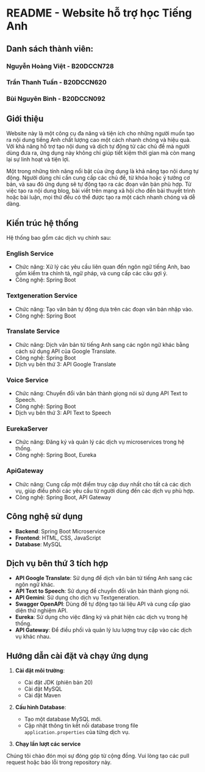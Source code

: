 # README - Website hỗ trợ học Tiếng Anh
## Danh sách thành viên:
###  **Nguyễn Hoàng Việt** - B20DCCN728
###  **Trần Thanh Tuấn** - B20DCCN620
###  **Bùi Nguyên Bình** - B20DCCN092
## Giới thiệu

Website này là một công cụ đa năng và tiện ích cho những người muốn tạo ra nội dung tiếng Anh chất lượng cao một cách nhanh chóng và hiệu quả. Với khả năng hỗ trợ tạo nội dung và dịch tự động từ các chủ đề mà người dùng đưa ra, ứng dụng này không chỉ giúp tiết kiệm thời gian mà còn mang lại sự linh hoạt và tiện lợi.

Một trong những tính năng nổi bật của ứng dụng là khả năng tạo nội dung tự động. Người dùng chỉ cần cung cấp các chủ đề, từ khóa hoặc ý tưởng cơ bản, và sau đó ứng dụng sẽ tự động tạo ra các đoạn văn bản phù hợp. Từ việc tạo ra nội dung blog, bài viết trên mạng xã hội cho đến bài thuyết trình hoặc bài luận, mọi thứ đều có thể được tạo ra một cách nhanh chóng và dễ dàng.


## Kiến trúc hệ thống

Hệ thống bao gồm các dịch vụ chính sau:

### English Service

-   Chức năng: Xử lý các yêu cầu liên quan đến ngôn ngữ tiếng Anh, bao gồm kiểm tra chính tả, ngữ pháp, và cung cấp các câu gợi ý.
-   Công nghệ: Spring Boot

### Textgeneration Service

-   Chức năng: Tạo văn bản tự động dựa trên các đoạn văn bản nhập vào.
-   Công nghệ: Spring Boot

### Translate Service

-   Chức năng: Dịch văn bản từ tiếng Anh sang các ngôn ngữ khác bằng cách sử dụng API của Google Translate.
-   Công nghệ: Spring Boot
-   Dịch vụ bên thứ 3: API Google Translate

### Voice Service

-   Chức năng: Chuyển đổi văn bản thành giọng nói sử dụng API Text to Speech.
-   Công nghệ: Spring Boot
-   Dịch vụ bên thứ 3: API Text to Speech

### EurekaServer

-   Chức năng: Đăng ký và quản lý các dịch vụ microservices trong hệ thống.
-   Công nghệ: Spring Boot, Eureka

### ApiGateway

-   Chức năng: Cung cấp một điểm truy cập duy nhất cho tất cả các dịch vụ, giúp điều phối các yêu cầu từ người dùng đến các dịch vụ phù hợp.
-   Công nghệ: Spring Boot, API Gateway

## Công nghệ sử dụng

-   **Backend**: Spring Boot Microservice
-   **Frontend**: HTML, CSS, JavaScript
-   **Database**: MySQL

## Dịch vụ bên thứ 3 tích hợp

-   **API Google Translate**: Sử dụng để dịch văn bản từ tiếng Anh sang các ngôn ngữ khác.
-   **API Text to Speech**: Sử dụng để chuyển đổi văn bản thành giọng nói.
-   **API Gemini**: Sử dụng cho dịch vụ Textgeneration.
-   **Swagger OpenAPI**: Dùng để tự động tạo tài liệu API và cung cấp giao diện thử nghiệm API.
-   **Eureka**: Sử dụng cho việc đăng ký và phát hiện các dịch vụ trong hệ thống.
-   **API Gateway**: Để điều phối và quản lý lưu lượng truy cập vào các dịch vụ khác nhau.

## Hướng dẫn cài đặt và chạy ứng dụng

1. **Cài đặt môi trường**:

    - Cài đặt JDK (phiên bản 20)
    - Cài đặt MySQL
    - Cài đặt Maven

2. **Cấu hình Database**:

    - Tạo một database MySQL mới.
    - Cập nhật thông tin kết nối database trong file `application.properties` của từng dịch vụ.

3. **Chạy lần lượt các service**

Chúng tôi chào đón mọi sự đóng góp từ cộng đồng. Vui lòng tạo các pull request hoặc báo lỗi trong repository này.
